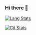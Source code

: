 ### Hi there 👋

<!--
**bh7cw/bh7cw** is a ✨ _special_ ✨ repository because its `README.md` (this file) appears on your GitHub profile.

Here are some ideas to get you started:

- 🔭 I’m currently working on ...
- 🌱 I’m currently learning ...
- 👯 I’m looking to collaborate on ...
- 🤔 I’m looking for help with ...
- 💬 Ask me about ...
- 📫 How to reach me: ...
- 😄 Pronouns: ...
- ⚡ Fun fact: ...

- 🔭 I’m interested in Linux, cloud, infrastructure.
- 🌱 I’m currently learning container, kubernetes.
- 👯 I’m looking to collaborate on open source projects.

[![Top Langs](https://github-readme-stats.vercel.app/api/top-langs/?username=bh7cw&langs_count=7)](https://github.com/bh7cw/github-readme-stats)
-->

[![Lang Stats](https://github-readme-stats.vercel.app/api/wakatime?username=bh7cw)](https://wakatime.com/@bh7cw)

[![Git Stats](https://github-readme-stats.vercel.app/api?username=bh7cw&count_private=true&show_icons=true&theme=Gradient&hide=stars,issues)](https://github.com/anuraghazra/github-readme-stats)
